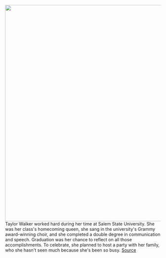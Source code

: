 <img src='https://cdn.vox-cdn.com/thumbor/8pymW-SLJwvhINGwvVLhGYUW-Rw=/0x0:2316x1306/1200x800/filters:focal(973x468:1343x838)/cdn.vox-cdn.com/uploads/chorus_image/image/66770473/Screen_Shot_2020_05_08_at_10.25.52_AM.0.png' width='700px' /><br/>
Taylor Walker worked hard during her time at Salem State University. She was her class's homecoming queen, she sang in the university's Grammy award-winning choir, and she completed a double degree in communication and speech. Graduation was her chance to reflect on all those accomplishments. To celebrate, she planned to host a party with her family, who she hasn't seen much because she's been so busy.
<a href='https://www.theverge.com/2020/5/8/21246487/college-high-school-graudation-virtual-ceremony-online-school'> Source <a/>